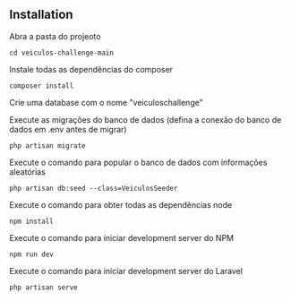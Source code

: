 ## Installation

Abra a pasta do projeoto
```
cd veiculos-challenge-main

```

Instale todas as dependências do composer

```
composer install

```
Crie uma database com o nome "veiculoschallenge"

Execute as migrações do banco de dados (defina a conexão do banco de dados em .env antes de migrar)

```
php artisan migrate

```

Execute o comando para popular o banco de dados com informações aleatórias

```
php artisan db:seed --class=VeiculosSeeder

```

Execute o comando para obter todas as dependências node

```
npm install

```

Execute o comando para iniciar development server do NPM
```
npm run dev

```

Execute o comando para iniciar development server do Laravel

```
php artisan serve

```

